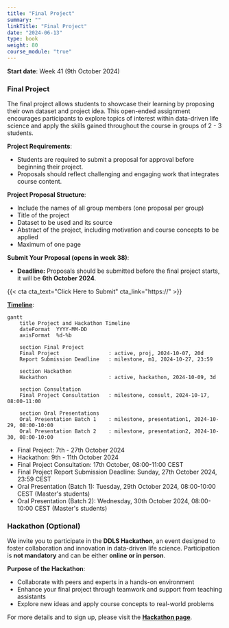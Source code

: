 ```yaml
---
title: "Final Project"
summary: ""
linkTitle: "Final Project"
date: "2024-06-13"
type: book
weight: 80
course_module: "true"
---
```


<!-- updated: 14.09.2024 -->

**Start date**: Week 41 (9th October 2024)

### Final Project

The final project allows students to showcase their learning by proposing their own dataset and project idea. This open-ended assignment encourages participants to explore topics of interest within data-driven life science and apply the skills gained throughout the course in groups of 2 - 3 students.

**Project Requirements**:
- Students are required to submit a proposal for approval before beginning their project.
- Proposals should reflect challenging and engaging work that integrates course content.

**Project Proposal Structure**:
- Include the names of all group members (one proposal per group)
- Title of the project
- Dataset to be used and its source
- Abstract of the project, including motivation and course concepts to be applied
- Maximum of one page

**Submit Your Proposal (opens in week 38)**:

- **Deadline:** Proposals should be submitted before the final project starts, it will be **6th October 2024**.

{{< cta cta_text="Click Here to Submit" cta_link="https://" >}}

**[Timeline](../schedule/)**:

```mermaid
gantt
    title Project and Hackathon Timeline
    dateFormat  YYYY-MM-DD
    axisFormat  %d-%b

    section Final Project
    Final Project                : active, proj, 2024-10-07, 20d
    Report Submission Deadline   : milestone, m1, 2024-10-27, 23:59

    section Hackathon
    Hackathon                    : active, hackathon, 2024-10-09, 3d

    section Consultation
    Final Project Consultation   : milestone, consult, 2024-10-17, 08:00-11:00

    section Oral Presentations
    Oral Presentation Batch 1    : milestone, presentation1, 2024-10-29, 08:00-10:00
    Oral Presentation Batch 2    : milestone, presentation2, 2024-10-30, 08:00-10:00
```

- Final Project: 7th - 27th October 2024
- Hackathon: 9th - 11th October 2024
- Final Project Consultation: 17th October, 08:00-11:00 CEST
- Final Project Report Submission Deadline: Sunday, 27th October 2024, 23:59 CEST
- Oral Presentation (Batch 1): Tuesday, 29th October 2024, 08:00-10:00 CEST (Master's students)
- Oral Presentation (Batch 2): Wednesday, 30th October 2024, 08:00-10:00 CEST (Master's students)

### Hackathon (Optional)

We invite you to participate in the **DDLS Hackathon**, an event designed to foster collaboration and innovation in data-driven life science. Participation is **not mandatory** and can be either **online or in person**.

**Purpose of the Hackathon**:

-   Collaborate with peers and experts in a hands-on environment
-   Enhance your final project through teamwork and support from teaching assistants
-   Explore new ideas and apply course concepts to real-world problems

For more details and to sign up, please visit the **[Hackathon page](../hackathon/)**.